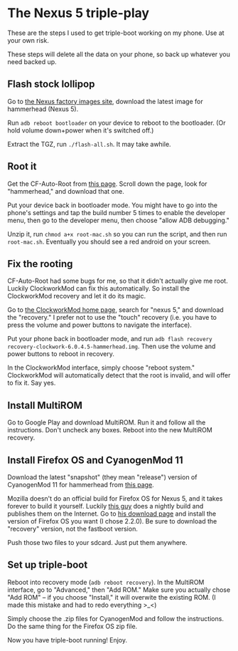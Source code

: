 The Nexus 5 triple-play
======

These are the steps I used to get triple-boot working on my phone. Use at your own risk.

These steps will delete all the data on your phone, so back up whatever you need backed up.

Flash stock lollipop
---------

Go to [the Nexus factory images site](https://developers.google.com/android/nexus/images), download the latest image for hammerhead (Nexus 5).

Run `adb reboot bootloader` on your device to reboot to the bootloader. (Or hold volume down+power when it's switched off.)

Extract the TGZ, run `./flash-all.sh`. It may take awhile.

Root it
----

Get the CF-Auto-Root from [this page](http://autoroot.chainfire.eu/). Scroll down the page, look for "hammerhead," and download that one.

Put your device back in bootloader mode. You might have to go into the phone's settings and tap the build number 5 times to enable the developer menu, then go to the developer menu, then choose "allow ADB debugging."

Unzip it, run `chmod a+x root-mac.sh` so you can run the script, and then run `root-mac.sh`. Eventually you should see a red android on your screen.

Fix the rooting
----

CF-Auto-Root had some bugs for me, so that it didn't actually give me root. Luckily ClockworkMod can fix this automatically. So install the ClockworkMod recovery and let it do its magic.

Go to [the ClockworkMod home page](http://www.clockworkmod.com/rommanager), search for "nexus 5," and download the "recovery." I prefer not to use the "touch" recovery (i.e. you have to press the volume and power buttons to navigate the interface).

Put your phone back in bootloader mode, and run `adb flash recovery recovery-clockwork-6.0.4.5-hammerhead.img`. Then use the volume and power buttons to reboot in recovery.

In the ClockworkMod interface, simply choose "reboot system." ClockworkMod will automatically detect that the root is invalid, and will offer to fix it. Say yes.

Install MultiROM
-------

Go to Google Play and download MultiROM. Run it and follow all the instructions. Don't uncheck any boxes. Reboot into the new MultiROM recovery.

Install Firefox OS and CyanogenMod 11
---------

Download the latest "snapshot" (they mean "release") version of CyanogenMod 11 for hammerhead from [this page](http://download.cyanogenmod.org/?device=hammerhead&type=snapshot).

Mozilla doesn't do an official build for Firefox OS for Nexus 5, and it takes forever to build it yourself. Luckily [this guy](http://forum.xda-developers.com/google-nexus-5/development/nightly-firefox-os-t2960953) does a nightly build and publishes them on the Internet. Go to [his download page](http://ffos.vosky.fr/) and install the version of Firefox OS you want (I chose 2.2.0). Be sure to download the "recovery" version, not the fastboot version.

Push those two files to your sdcard. Just put them anywhere.

Set up triple-boot
------

Reboot into recovery mode (`adb reboot recovery`). In the MultiROM interface, go to "Advanced," then "Add ROM." Make sure you actually chose "Add ROM" &ndash; if  you choose "Install," it will overwite the existing ROM. (I made this mistake and had to redo everything >_<)

Simply choose the .zip files for CyanogenMod and follow the instructions. Do the same thing for the Firefox OS zip file.

Now you have triple-boot running! Enjoy.